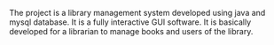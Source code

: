 The project is a library management system developed using java and mysql database. It is a fully interactive GUI software.
It is basically developed for a librarian to manage books and users of the library.

